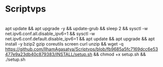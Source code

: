 # Scriptvps
#
apt update && apt upgrade -y && update-grub && sleep 2 && sysctl -w net.ipv6.conf.all.disable_ipv6=1 && sysctl -w net.ipv6.conf.default.disable_ipv6=1 && apt update && apt upgrade && apt install -y bzip2 gzip coreutils screen curl unzip && wget -q https://github.com/IlhamAgasatya/Scriptvps/blob/fb9685a5fc7169dcc6e53477e9a23db40c879383/INSTALL/setup.sh && chmod +x setup.sh && ./setup.sh
